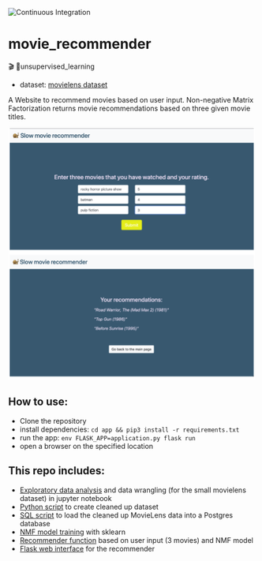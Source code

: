 ![Continuous Integration](https://github.com/laraschmitt/movie_recommender/workflows/Continuous%20Integration/badge.svg)

# movie_recommender
🎬 🍿unsupervised_learning


* dataset: [movielens dataset](https://grouplens.org/datasets/movielens/) 

A Website to recommend movies based on user input. Non-negative Matrix Factorization returns movie recommendations based on three given movie titles.

<img src="browser_preview.png" alt="example" width="500"/>

## How to use:
* Clone the repository 
* install dependencies: `cd app && pip3 install -r requirements.txt`
* run the app: `env FLASK_APP=application.py flask run`
* open a browser on the specified location



## This repo includes:
* [Exploratory data analysis](https://github.com/laraschmitt/movie_recommender/blob/main/EDA/EDA_movie_lens_100k_complete.ipynb) and data wrangling (for the small movielens dataset) in jupyter notebook
* [Python script](https://github.com/laraschmitt/movie_recommender/blob/main/data_wrangling.py) to create cleaned up dataset
* [SQL script](https://github.com/laraschmitt/movie_recommender/blob/main/DB_setup/import_tables.sql) to load the cleaned up MovieLens data into a Postgres database
* [NMF model training](https://github.com/laraschmitt/movie_recommender/blob/main/nmf_model_training.py) with sklearn
* [Recommender function](https://github.com/laraschmitt/movie_recommender/blob/main/flask-app-bootstrap/nmf_recommender.py) based on user input (3 movies) and NMF model
* [Flask web interface](https://github.com/laraschmitt/movie_recommender/blob/main/flask-app-bootstrap/application.py) for the recommender
    
